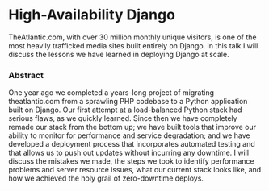 # High-Availability Django

TheAtlantic.com, with over 30 million monthly unique visitors, is one of the
most heavily trafficked media sites built entirely on Django. In this talk I
will discuss the lessons we have learned in deploying Django at scale.

### Abstract

One year ago we completed a years-long project of migrating theatlantic.com
from a sprawling PHP codebase to a Python application built on Django. Our
first attempt at a load-balanced Python stack had serious flaws, as we quickly
learned. Since then we have completely remade our stack from the bottom up; we
have built tools that improve our ability to monitor for performance and
service degradation; and we have developed a deployment process that
incorporates automated testing and that allows us to push out updates without
incurring any downtime. I will discuss the mistakes we made, the steps we took
to identify performance problems and server resource issues, what our current
stack looks like, and how we achieved the holy grail of zero-downtime deploys.

